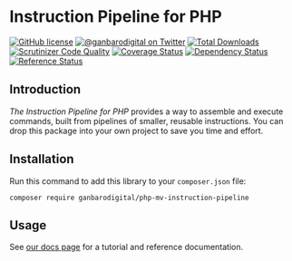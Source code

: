 # Instruction Pipeline for PHP

[![GitHub license](https://img.shields.io/badge/license-New%20BSD-blue.svg)](https://raw.githubusercontent.com/ganbarodigital/php-mv-instruction-pipeline/develop/LICENSE.md)
[![@ganbarodigital on Twitter](http://img.shields.io/badge/twitter-%40ganbarodigital-blue.svg?style=flat)](https://twitter.com/ganbarodigital)
[![Total Downloads](https://img.shields.io/packagist/dt/ganbarodigital/php-mv-instruction-pipeline.svg?style=flat)](https://packagist.org/packages/ganbarodigital/php-mv-instruction-pipeline)
[![Scrutinizer Code Quality](https://scrutinizer-ci.com/g/ganbarodigital/php-mv-instruction-pipeline/badges/quality-score.png?b=master)](https://scrutinizer-ci.com/g/ganbarodigital/php-mv-instruction-pipeline/?branch=master)
[![Coverage Status](https://coveralls.io/repos/ganbarodigital/php-mv-instruction-pipeline/badge.svg)](https://coveralls.io/r/ganbarodigital/php-mv-instruction-pipeline)
[![Dependency Status](https://www.versioneye.com/php/ganbarodigital:php-mv-instruction-pipeline/dev-master/badge.svg)](https://www.versioneye.com/php/ganbarodigital:php-mv-instruction-pipeline/dev-master)
[![Reference Status](https://www.versioneye.com/php/ganbarodigital:php-mv-instruction-pipeline/reference_badge.svg?style=flat)](https://www.versioneye.com/php/ganbarodigital:php-mv-instruction-pipeline/references)

## Introduction

_The Instruction Pipeline for PHP_ provides a way to assemble and execute commands, built from pipelines of smaller, reusable instructions. You can drop this package into your own project to save you time and effort.

## Installation

Run this command to add this library to your `composer.json` file:

    composer require ganbarodigital/php-mv-instruction-pipeline

## Usage

See [our docs page](http://ganbarodigital.github.io/php-mv-instruction-pipeline) for a tutorial and reference documentation.
